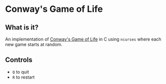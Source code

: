 # Conway's Game of Life

## What is it?
An implementation of [Conway's Game of Life](https://en.wikipedia.org/wiki/Conway%27s_Game_of_Life) in C using `ncurses` where each new game starts at random.

## Controls
* `Q` to quit
* `R` to restart
